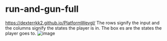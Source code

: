 # run-and-gun-full
https://dexterrkk2.github.io/PlatformWevgl/
The rows signify the input and the columns signify the states the player is in.
The box es are the states the player goes to.
![image](https://github.com/dexterrkk2/run-and-gun-full/assets/95152097/73efcd21-f3c4-401f-9815-e25881aa4aa3)
